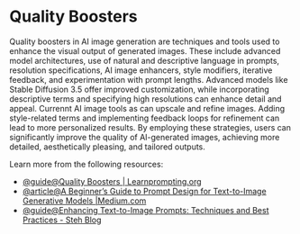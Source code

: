 # Quality Boosters

Quality boosters in AI image generation are techniques and tools used to enhance the visual output of generated images. These include advanced model architectures, use of natural and descriptive language in prompts, resolution specifications, AI image enhancers, style modifiers, iterative feedback, and experimentation with prompt lengths. Advanced models like Stable Diffusion 3.5 offer improved customization, while incorporating descriptive terms and specifying high resolutions can enhance detail and appeal. Currennt AI image tools as can upscale and refine images. Adding style-related terms and implementing feedback loops for refinement can lead to more personalized results. By employing these strategies, users can significantly improve the quality of AI-generated images, achieving more detailed, aesthetically pleasing, and tailored outputs.

Learn more from the following resources:

- [@guide@Quality Boosters | Learnprompting.org]( https://learnprompting.org/docs/image_prompting/quality_boosters)
- [@article@A Beginner’s Guide to Prompt Design for Text-to-Image Generative Models |Medium.com](https://towardsdatascience.com/a-beginners-guide-to-prompt-design-for-text-to-image-generative-models-8242e1361580) 
- [@guide@Enhancing Text-to-Image Prompts: Techniques and Best Practices - Steh Blog]( https://steh.github.io/informationsecurity/text-image-prompts/ )